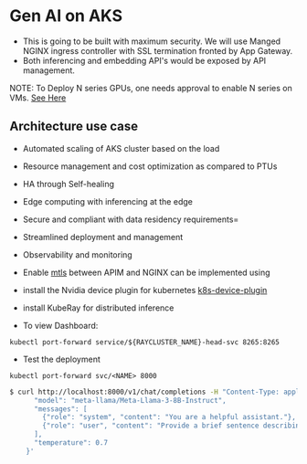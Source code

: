 # Gen AI on AKS

- This is going to be built with maximum security. We will use Manged NGINX ingress controller with SSL termination fronted by App Gateway.
- Both inferencing and embedding API's would be exposed by API management.

NOTE:
To Deploy N series GPUs, one needs approval to enable N series on VMs. [See Here](https://dev.azure.com/OneCommercial/NoCode/_wiki/wikis/NoCode.wiki/37/Azure-Policy-Enforcement?anchor=vm-sku)
  
## Architecture use case

- Automated scaling of AKS cluster based on the load
- Resource management and cost optimization as compared to PTUs
- HA through Self-healing
- Edge computing with inferencing at the edge
- Secure and compliant with data residency requirements=
- Streamlined deployment and management
- Observability and monitoring
- Enable [mtls](https://techcommunity.microsoft.com/blog/azurepaasblog/mtls-between-aks-and-api-management/1813887) between APIM and NGINX can be implemented using
- install the Nvidia device plugin for kubernetes [k8s-device-plugin](https://github.com/NVIDIA/k8s-device-plugin?tab=readme-ov-file)
- install KubeRay for distributed inference

- To view Dashboard:

`kubectl port-forward service/${RAYCLUSTER_NAME}-head-svc 8265:8265`

- Test the deployment

`kubectl port-forward svc/<NAME> 8000`

```bash
$ curl http://localhost:8000/v1/chat/completions -H "Content-Type: application/json" -d '{
      "model": "meta-llama/Meta-Llama-3-8B-Instruct",
      "messages": [
        {"role": "system", "content": "You are a helpful assistant."},
        {"role": "user", "content": "Provide a brief sentence describing the Ray open-source project."}
      ],
      "temperature": 0.7
    }'
```
